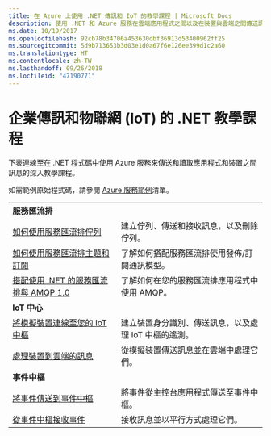 ```yaml
---
title: 在 Azure 上使用 .NET 傳訊和 IoT 的教學課程 | Microsoft Docs
description: 使用 .NET 和 Azure 服務在雲端應用程式之間以及在裝置與雲端之間傳送訊息。
ms.date: 10/19/2017
ms.openlocfilehash: 92cb78b34706a453630dbf36913d53400962ff25
ms.sourcegitcommit: 5d9b713653b3d03e1d0a67f6e126ee399d1c2a60
ms.translationtype: HT
ms.contentlocale: zh-TW
ms.lasthandoff: 09/26/2018
ms.locfileid: "47190771"
---
```

# <a name="net-tutorials-for-enterprise-messaging-and-internet-of-things-iot"></a>企業傳訊和物聯網 (IoT) 的 .NET 教學課程

下表連線至在 .NET 程式碼中使用 Azure 服務來傳送和讀取應用程式和裝置之間訊息的深入教學課程。

如需範例原始程式碼，請參閱 [Azure 服務範例](https://azure.microsoft.com/resources/samples/?platform=dotnet)清單。


| | |
|---|---|
| **服務匯流排** | |
| [如何使用服務匯流排佇列][1] | 建立佇列、傳送和接收訊息，以及刪除佇列。 | 
| [如何使用服務匯流排主題和訂閱][2] | 了解如何搭配服務匯流排使用發佈/訂閱通訊模型。
| [搭配使用 .NET 的服務匯流排與 AMQP 1.0][3] | 了解如何在您的服務匯流排應用程式中使用 AMQP。
|**IoT 中心**|
| [將模擬裝置連線至您的 IoT 中樞][4] | 建立裝置身分識別、傳送訊息，以及處理 IoT 中樞的遙測。 |   
| [處理裝置到雲端的訊息][5] | 從模擬裝置傳送訊息並在雲端中處理它們。 |
|**事件中樞**|
| [將事件傳送到事件中樞][6] | 將事件從主控台應用程式傳送至事件中樞。
| [從事件中樞接收事件][7] | 接收訊息並以平行方式處理它們。


[1]: /azure/service-bus-messaging/service-bus-dotnet-get-started-with-queues
[2]: /azure/service-bus-messaging/service-bus-dotnet-how-to-use-topics-subscriptions
[3]: /azure/service-bus-messaging/service-bus-amqp-dotnet
[4]: /azure/iot-hub/iot-hub-csharp-csharp-getstarted
[5]: /azure/iot-hub/iot-hub-csharp-csharp-process-d2c
[6]: /azure/event-hubs/event-hubs-dotnet-standard-getstarted-send
[7]: /azure/event-hubs/event-hubs-dotnet-standard-getstarted-receive-eph


